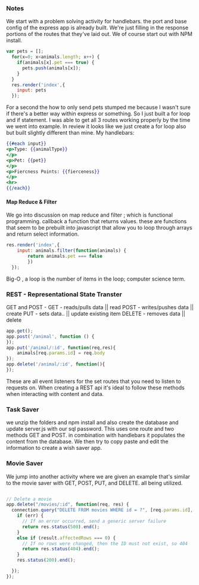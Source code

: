### Notes
We start with a problem solving activity for handlebars. 
the port and base config of the express app is already built.
We're just filling in the response portions of the routes that they've laid out.
We of course start out with NPM install.
```js
var pets = [];
  for(x=0; x<animals.length; x++) {
    if(animals[x].pet === true) {
      pets.push(animals[x]);
    }
  }
  res.render('index',{
    input: pets
  });
```
For a second the how to only send pets stumped me because I wasn't sure if there's a better way within express or something. So I just built a for loop and if statement. 
I was able to get all 3 routes working properly by the time we went into example.
In review it looks like we just create a for loop also but built slightly different than mine. 
My handlebars:
```handlebars
{{#each input}}
<p>Type: {{animalType}}
</p>
<p>Pet: {{pet}}
</p>
<p>Fiercness Points: {{fierceness}}
</p>
<hr>
{{/each}}
```
#### Map Reduce & Filter
We go into discussion on map reduce and filter ; which is functional programming.
callback a function that returns values. 
these are functions that seem to be prebuilt into javascript that allow you to loop through arrays and return select information. 
```js
res.render('index',{
    input: animals.filter(function(animals) {
        return animals.pet === false
        })
  });

```
Big-O , a loop is the number of items in the loop; computer science term.


### REST - Representational State Transter 
GET and POST -
GET - reads/pulls data || read
POST - writes/pushes data || create
PUT - sets data.. || update existing item
DELETE  - removes data || delete 
```js
app.get();
app.post('/animal', function () {
});
app.put('/animal/:id', function(req,res){
    animals[req.params.id] = req.body
}); 
app.delete('/animal/:id', function(){
});
```
These are all event listeners for the set routes that you need to listen to requests on.
When creating a REST api it's ideal to follow these methods when interacting with content and data. 


### Task Saver
we unzip the folders and npm install and also create the database and update server.js with our sql password. 
This uses one route and two methods GET and POST. in combination with handlebars it populates the content from the database. 
We then try to copy paste and edit the information to create a wish saver app.

### Movie Saver
We jump into another activity where we are given an example that's similar to the movie saver with GET, POST, PUT, and DELETE. all being utilized.
```js

// Delete a movie
app.delete("/movies/:id", function(req, res) {
  connection.query("DELETE FROM movies WHERE id = ?", [req.params.id], function(err, result) {
    if (err) {
      // If an error occurred, send a generic server failure
      return res.status(500).end();
    }
    else if (result.affectedRows === 0) {
      // If no rows were changed, then the ID must not exist, so 404
      return res.status(404).end();
    }
    res.status(200).end();

  });
});
```